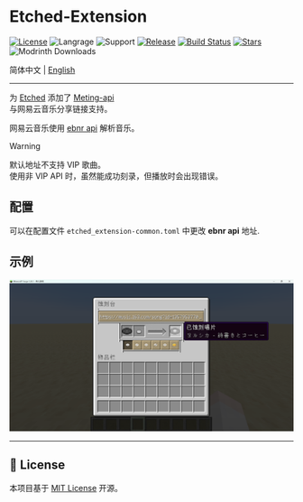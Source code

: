 # Etched-Extension

[![License](https://img.shields.io/github/license/XiYang6666/Etched-Extension)](LICENSE)
![Langrage](https://img.shields.io/badge/langrage-Kotlin-7f52ff?logo=kotlin)
![Support](https://img.shields.io/badge/supprot-forge_1.20.1_|_neoforge_1.21.1-d7742f)
[![Release](https://img.shields.io/github/v/release/XiYang6666/Etched-Extension)](https://github.com/XiYang6666/Etched-Extension/releases)
[![Build Status](https://img.shields.io/github/actions/workflow/status/XiYang6666/Etched-Extension/build.yml?branch=main)](https://github.com/XiYang6666/Etched-Extension/actions)
[![Stars](https://img.shields.io/github/stars/XiYang6666/Etched-Extension?style=social)](https://github.com/XiYang6666/Etched-Extension/stargazers)
![Modrinth Downloads](https://img.shields.io/modrinth/dt/etched-extension?logo=modrith)

简体中文 | [English](/docs/README-en.md)

---

为 [Etched](https://github.com/jacksonhardaway/etched) 添加了 [Meting-api](https://github.com/injahow/meting-api)  
与网易云音乐分享链接支持。

网易云音乐使用 [ebnr api](https://github.com/XiYang6666/EvenBetterNeteaseResolver) 解析音乐。

> [!WARNING]
> 默认地址不支持 VIP 歌曲。  
> 使用非 VIP API 时，虽然能成功刻录，但播放时会出现错误。

## 配置
可以在配置文件 `etched_extension-common.toml` 中更改 **ebnr api** 地址.

## 示例
![example](docs/example.png)

---

## 📜 License
本项目基于 [MIT License](LICENSE) 开源。
